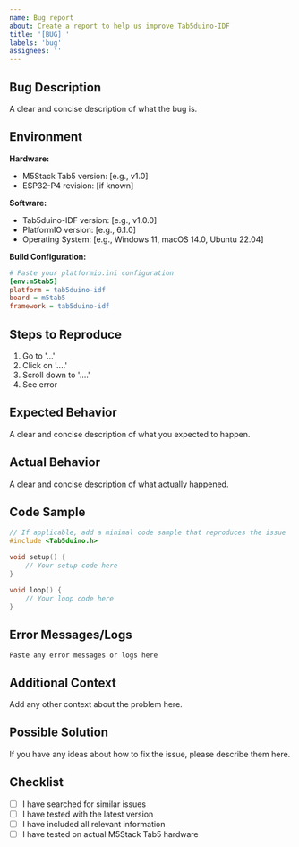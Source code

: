 ```yaml
---
name: Bug report
about: Create a report to help us improve Tab5duino-IDF
title: '[BUG] '
labels: 'bug'
assignees: ''
---
```


## Bug Description
A clear and concise description of what the bug is.

## Environment
**Hardware:**
- M5Stack Tab5 version: [e.g., v1.0]
- ESP32-P4 revision: [if known]

**Software:**
- Tab5duino-IDF version: [e.g., v1.0.0]
- PlatformIO version: [e.g., 6.1.0]
- Operating System: [e.g., Windows 11, macOS 14.0, Ubuntu 22.04]

**Build Configuration:**
```ini
# Paste your platformio.ini configuration
[env:m5tab5]
platform = tab5duino-idf
board = m5tab5
framework = tab5duino-idf
```

## Steps to Reproduce
1. Go to '...'
2. Click on '....'
3. Scroll down to '....'
4. See error

## Expected Behavior
A clear and concise description of what you expected to happen.

## Actual Behavior
A clear and concise description of what actually happened.

## Code Sample
```cpp
// If applicable, add a minimal code sample that reproduces the issue
#include <Tab5duino.h>

void setup() {
    // Your setup code here
}

void loop() {
    // Your loop code here
}
```

## Error Messages/Logs
```
Paste any error messages or logs here
```

## Additional Context
Add any other context about the problem here.

## Possible Solution
If you have any ideas about how to fix the issue, please describe them here.

## Checklist
- [ ] I have searched for similar issues
- [ ] I have tested with the latest version
- [ ] I have included all relevant information
- [ ] I have tested on actual M5Stack Tab5 hardware